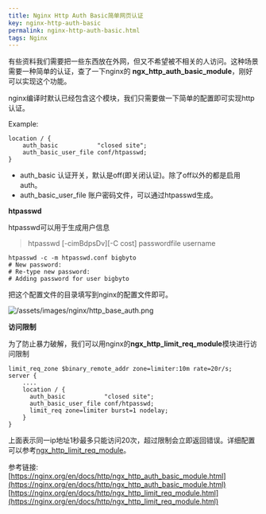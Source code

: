 ```yaml
---
title: Nginx Http Auth Basic简单网页认证
key: nginx-http-auth-basic
permalink: nginx-http-auth-basic.html
tags: Nginx
---
```


有些资料我们需要把一些东西放在外网，但又不希望被不相关的人访问。这种场景需要一种简单的认证，查了一下nginx的 **ngx_http_auth_basic_module**，刚好可以实现这个功能。

nginx编译时默认已经包含这个模块，我们只需要做一下简单的配置即可实现http认证。

Example:

```nginx
location / {
    auth_basic           "closed site";
    auth_basic_user_file conf/htpasswd;
}
```

* auth_basic 认证开关，默认是off(即关闭认证)。除了off以外的都是启用auth。
* auth_basic_user_file  账户密码文件，可以通过htpasswd生成。
<!--more-->

**htpasswd**

htpasswd可以用于生成用户信息

> htpasswd [-cimBdpsDv][-C cost] passwordfile username

```shell
htpasswd -c -m htpasswd.conf bigbyto
# New password: 
# Re-type new password: 
# Adding password for user bigbyto
```

把这个配置文件的目录填写到nginx的配置文件即可。

![/assets/images/nginx/http_base_auth.png](https://user-images.githubusercontent.com/3600657/91549734-f4fffe00-e959-11ea-9d8d-127f14098873.png)

**访问限制**

为了防止暴力破解，我们可以用nginx的**ngx_http_limit_req_module**模块进行访问限制

```nginx
limit_req_zone $binary_remote_addr zone=limiter:10m rate=20r/s;
server {
    ....
    location / {
      auth_basic           "closed site";
      auth_basic_user_file conf/htpasswd;
      limit_req zone=limiter burst=1 nodelay;
    }
}
```

上面表示同一ip地址1秒最多只能访问20次，超过限制会立即返回错误。详细配置可以参考[ngx_http_limit_req_module](https://nginx.org/en/docs/http/ngx_http_auth_basic_module.html)。


参考链接:  
[https://nginx.org/en/docs/http/ngx_http_auth_basic_module.html](https://nginx.org/en/docs/http/ngx_http_auth_basic_module.html)
[https://nginx.org/en/docs/http/ngx_http_limit_req_module.html](https://nginx.org/en/docs/http/ngx_http_limit_req_module.html)